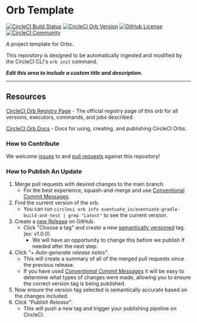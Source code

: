 # Orb Template


[![CircleCI Build Status](https://circleci.com/gh/eventuate-foundation/eventuate-circleci-orb-build-and-test.svg?style=shield "CircleCI Build Status")](https://circleci.com/gh/eventuate-foundation/eventuate-circleci-orb-build-and-test) [![CircleCI Orb Version](https://badges.circleci.com/orbs/eventuate_io/eventuate-gradle-build-and-test.svg)](https://circleci.com/orbs/registry/orb/eventuate_io/eventuate-gradle-build-and-test) [![GitHub License](https://img.shields.io/badge/license-MIT-lightgrey.svg)](https://raw.githubusercontent.com/eventuate-foundation/eventuate-circleci-orb-build-and-test/master/LICENSE) [![CircleCI Community](https://img.shields.io/badge/community-CircleCI%20Discuss-343434.svg)](https://discuss.circleci.com/c/ecosystem/orbs)



A project template for Orbs.

This repository is designed to be automatically ingested and modified by the CircleCI CLI's `orb init` command.

_**Edit this area to include a custom title and description.**_

---

## Resources

[CircleCI Orb Registry Page](https://circleci.com/orbs/registry/orb/eventuate_io/eventuate-gradle-build-and-test) - The official registry page of this orb for all versions, executors, commands, and jobs described.

[CircleCI Orb Docs](https://circleci.com/docs/2.0/orb-intro/#section=configuration) - Docs for using, creating, and publishing CircleCI Orbs.

### How to Contribute

We welcome [issues](https://github.com/eventuate-foundation/eventuate-circleci-orb-build-and-test/issues) to and [pull requests](https://github.com/eventuate-foundation/eventuate-circleci-orb-build-and-test/pulls) against this repository!

### How to Publish An Update
1. Merge pull requests with desired changes to the main branch.
    - For the best experience, squash-and-merge and use [Conventional Commit Messages](https://conventionalcommits.org/).
2. Find the current version of the orb.
    - You can run `circleci orb info eventuate_io/eventuate-gradle-build-and-test | grep "Latest"` to see the current version.
3. Create a [new Release](https://github.com/eventuate-foundation/eventuate-circleci-orb-build-and-test/releases/new) on GitHub.
    - Click "Choose a tag" and _create_ a new [semantically versioned](http://semver.org/) tag. (ex: v1.0.0)
      - We will have an opportunity to change this before we publish if needed after the next step.
4.  Click _"+ Auto-generate release notes"_.
    - This will create a summary of all of the merged pull requests since the previous release.
    - If you have used _[Conventional Commit Messages](https://conventionalcommits.org/)_ it will be easy to determine what types of changes were made, allowing you to ensure the correct version tag is being published.
5. Now ensure the version tag selected is semantically accurate based on the changes included.
6. Click _"Publish Release"_.
    - This will push a new tag and trigger your publishing pipeline on CircleCI.